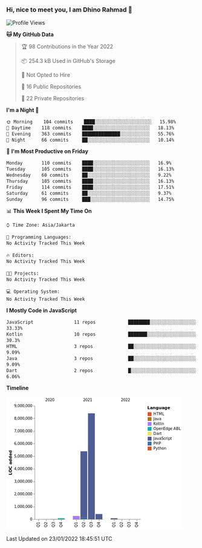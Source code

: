 ### Hi, nice to meet you, I am Dhino Rahmad 👋
<!--START_SECTION:waka-->
![Profile Views](http://img.shields.io/badge/Profile%20Views-7-blue)

**🐱 My GitHub Data** 

> 🏆 98 Contributions in the Year 2022
 > 
> 📦 254.3 kB Used in GitHub's Storage 
 > 
> 🚫 Not Opted to Hire
 > 
> 📜 16 Public Repositories 
 > 
> 🔑 22 Private Repositories  
 > 
**I'm a Night 🦉** 

```text
🌞 Morning    104 commits    ████░░░░░░░░░░░░░░░░░░░░░   15.98% 
🌆 Daytime    118 commits    ████░░░░░░░░░░░░░░░░░░░░░   18.13% 
🌃 Evening    363 commits    ██████████████░░░░░░░░░░░   55.76% 
🌙 Night      66 commits     ██░░░░░░░░░░░░░░░░░░░░░░░   10.14%

```
📅 **I'm Most Productive on Friday** 

```text
Monday       110 commits    ████░░░░░░░░░░░░░░░░░░░░░   16.9% 
Tuesday      105 commits    ████░░░░░░░░░░░░░░░░░░░░░   16.13% 
Wednesday    60 commits     ██░░░░░░░░░░░░░░░░░░░░░░░   9.22% 
Thursday     105 commits    ████░░░░░░░░░░░░░░░░░░░░░   16.13% 
Friday       114 commits    ████░░░░░░░░░░░░░░░░░░░░░   17.51% 
Saturday     61 commits     ██░░░░░░░░░░░░░░░░░░░░░░░   9.37% 
Sunday       96 commits     ███░░░░░░░░░░░░░░░░░░░░░░   14.75%

```


📊 **This Week I Spent My Time On** 

```text
⌚︎ Time Zone: Asia/Jakarta

💬 Programming Languages: 
No Activity Tracked This Week

🔥 Editors: 
No Activity Tracked This Week

🐱‍💻 Projects: 
No Activity Tracked This Week

💻 Operating System: 
No Activity Tracked This Week

```

**I Mostly Code in JavaScript** 

```text
JavaScript               11 repos            ████████░░░░░░░░░░░░░░░░░   33.33% 
Kotlin                   10 repos            ███████░░░░░░░░░░░░░░░░░░   30.3% 
HTML                     3 repos             ██░░░░░░░░░░░░░░░░░░░░░░░   9.09% 
Java                     3 repos             ██░░░░░░░░░░░░░░░░░░░░░░░   9.09% 
Dart                     2 repos             █░░░░░░░░░░░░░░░░░░░░░░░░   6.06%

```


**Timeline**

![Chart not found](https://raw.githubusercontent.com/Dhino12/Dhino12/master/charts/bar_graph.png) 


 Last Updated on 23/01/2022 18:45:51 UTC
<!--END_SECTION:waka-->
 
